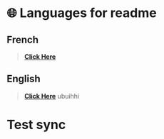 # 🌐 Languages for readme

## French  

> **[Click Here](https://github.com/Olaxee/OlaxeeTools/blob/master/README%20FR.md)**

## English

> **[Click Here](https://github.com/Olaxee/OlaxeeTools/blob/master/README.md)**
ubuihhi
# Test sync
